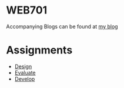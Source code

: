 # WEB701

Accompanying Blogs can be found at [my blog](https://mckevmeister.github.io/WEB701)

# Assignments

- [Design](https://github.com/MCKevmeister/web701/blob/main/WEB701%20Assignment%202.pdf)
- [Evaluate](https://github.com/MCKevmeister/web701/blob/main/WEB701_Evaluate.pdf)
- [Develop]()